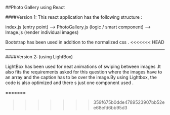 ##Photo Gallery using React 

####Version 1:
This react application has the following structure :

index.js (entry point) -->  PhotoGallery.js (logic / smart component)  --> Image.js (render individual images)


Bootstrap has been used in addition to the normalized css . 
<<<<<<< HEAD


---------------------------------------------------------------------------------------------------------------------------------------
####Version 2: (using LightBox)

LightBox has been used for neat animations of swiping between images .It also fits the requirements asked for this question where the images have to an array and the caption has to be over the image.By using Lightbox, the code is also optimized and there s just one component used .


=======
>>>>>>> 359f675b0dde4789523907bb52ee68efd6bb95d3
